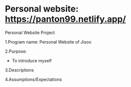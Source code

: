# Personal website: https://panton99.netlify.app/

Personal Website Project

1.Program name: Personal Website of Jisoo

2.Purpose:<br>
- To introduce myself

3.Descriptions<br>

4.Assumptions/Expectations<br>
